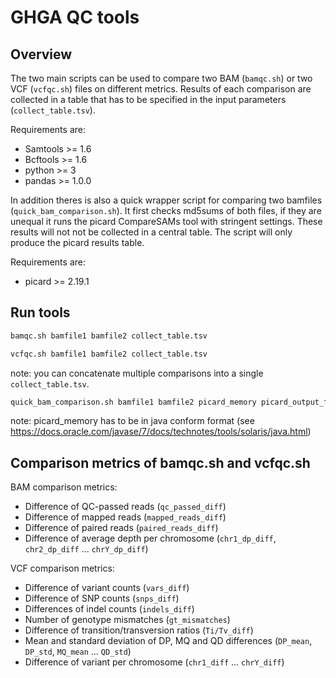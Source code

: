 # GHGA QC tools

## Overview
The two main scripts can be used to compare two BAM (`bamqc.sh`) or two VCF (`vcfqc.sh`) files on different metrics.
Results of each comparison are collected in a table that has to be specified in the input parameters (`collect_table.tsv`).


Requirements are: 
* Samtools >= 1.6
* Bcftools >= 1.6
* python >= 3
* pandas >= 1.0.0

In addition theres is also a quick wrapper script for comparing two bamfiles (`quick_bam_comparison.sh`). It first checks md5sums of both files, if they are unequal it runs the picard CompareSAMs tool with stringent settings. These results will not not be collected in a central table. The script will only produce the picard results table.


Requirements are: 
* picard >= 2.19.1

## Run tools
```bash
bamqc.sh bamfile1 bamfile2 collect_table.tsv
```

```bash
vcfqc.sh bamfile1 bamfile2 collect_table.tsv
```
note: you can concatenate multiple comparisons into a single `collect_table.tsv`. 

```bash
quick_bam_comparison.sh bamfile1 bamfile2 picard_memory picard_output_file
```
note: picard_memory has to be in java conform format (see https://docs.oracle.com/javase/7/docs/technotes/tools/solaris/java.html)

## Comparison metrics of bamqc.sh and vcfqc.sh
BAM comparison metrics:
* Difference of QC-passed reads (`qc_passed_diff`)
* Difference of mapped reads (`mapped_reads_diff`)
* Difference of paired reads (`paired_reads_diff`)
* Difference of average depth per chromosome (`chr1_dp_diff`, `chr2_dp_diff` ... `chrY_dp_diff`)


VCF comparison metrics:
* Difference of variant counts (`vars_diff`)
* Difference of SNP counts (`snps_diff`)
* Differences of indel counts (`indels_diff`)
* Number of genotype mismatches (`gt_mismatches`)
* Difference of transition/transversion ratios (`Ti/Tv_diff`)
* Mean and standard deviation of DP, MQ and QD differences (`DP_mean`, `DP_std`, `MQ_mean` ... `QD_std`)	
* Difference of variant per chromosome (`chr1_diff` ... `chrY_diff`)

